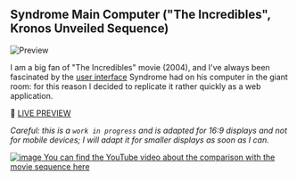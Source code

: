 ## Syndrome Main Computer ("The Incredibles", Kronos Unveiled Sequence)
![Preview](https://user-images.githubusercontent.com/52317197/182917717-48b535b0-2a95-4b74-af68-0d287f782c86.gif)

I am a big fan of "The Incredibles" movie (2004), and I've always been fascinated by the [user interface](https://www.youtube.com/watch?v=IRPI3lSACFc) Syndrome had on his computer in the giant room: for this reason I decided to replicate it rather quickly as a web application. 

🎦 [LIVE PREVIEW](https://syndromemaincomputer.netlify.app/)

_Careful: this is a `work in progress` and is adapted for 16:9 displays and not for mobile devices; I will adapt it for smaller displays as soon as I can._

[![image](https://user-images.githubusercontent.com/52317197/169821832-94ade0d4-e1a9-4c00-8b62-e3a1c8303d3d.png)
You can find the YouTube video about the comparison with the movie sequence here](https://www.youtube.com/watch?v=2-cToQpNnaU)
